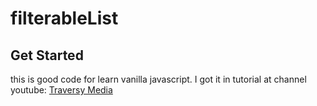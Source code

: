 # filterableList

## Get Started
this is good code for learn vanilla javascript. I got it in tutorial at channel youtube:
<a href="https://www.youtube.com/user/TechGuyWeb">Traversy Media</a>
